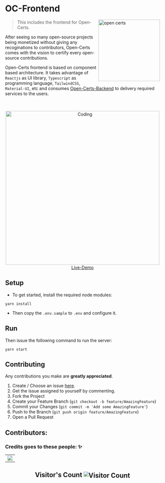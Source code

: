 # OC-Frontend

<img alt="open certs" align="right" width="200" src="https://user-images.githubusercontent.com/41825906/153617213-e956c616-4f4a-4d62-95af-2d4ac4d57942.png">

> This includes the frontend for Open-Certs.

After seeing so many open-source projects being monetized without giving any recoginations to contributors, Open-Certs comes with the vision to certify every open-source contributions.

Open-Certs frontend is based on component based architecture. It takes advantage of `Reactjs` as UI library, `Typescript` as programming language, `TailwindCSS`, `Material-UI`, etc and consumes [Open-Certs-Backend](https://github.com/open-certs/oc-backend) to delivery required services to the users.

<p align="center">
  <br/>
  <br/>
  <img alt="Coding" align="center" width="500" src="https://user-images.githubusercontent.com/55032900/155775598-1f621e03-7f5d-425b-a064-54ac29b285b6.png" />
  <br/>
  <a href="https://open-certs.dev/" target="_blank">Live-Demo</a>
</p>

## Setup

- To get started, install the required node modules:

```
yarn install
```

- Then copy the `.env.sample` to `.env` and configure it.

## Run

Then issue the following command to run the server:

```
yarn start
```

## Contributing

Any contributions you make are **greatly appreciated**.

1. Create / Choose an issue [here](https://github.com/open-certs/oc-frontend/issues).
2. Get the issue assigned to yourself by commenting.
3. Fork the Project
4. Create your Feature Branch (`git checkout -b feature/AmazingFeature`)
5. Commit your Changes (`git commit -m 'Add some AmazingFeature'`)
6. Push to the Branch (`git push origin feature/AmazingFeature`)
7. Open a Pull Request

## Contributors:

### Credits goes to these people: ✨

<table>
	<tr>
		<td>
            <a href="https://github.com/open-certs/oc-frontend/graphs/contributors">
                <img src="https://contrib.rocks/image?repo=open-certs/oc-frontend" />
            </a>
		</td>
	</tr>
</table>
<p align="center">
  <h2 align="center">Visitor's Count <img align="center" src="https://profile-counter.glitch.me/open-certs/count.svg" alt="Visitor Count" /></h2>
</p>
